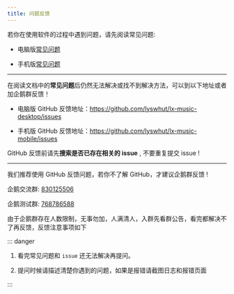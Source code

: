 ```yaml
---
title: 问题反馈
---
```


若你在使用软件的过程中遇到问题，请先阅读常见问题:

- 电脑版[常见问题](/document/desktop/)

- 手机版[常见问题](/document/mobile/)

---

在阅读文档中的**常见问题**后仍然无法解决或找不到解决方法，可以到以下地址或者加企鹅群反馈！

- 电脑版 GitHub 反馈地址：<https://github.com/lyswhut/lx-music-desktop/issues>

- 手机版 GitHub 反馈地址：<https://github.com/lyswhut/lx-music-mobile/issues>

GitHub 反馈前请先**搜索是否已存在相关的 issue** , 不要重复提交 issue !

---

我们推荐使用 GitHub 反馈问题，若你不了解 GitHub，才建议企鹅群反馈 !

企鹅交流群: [830125506](https://jq.qq.com/?_wv=1027&k=P5ESKyT6)

企鹅测试群: [768786588](https://jq.qq.com/?_wv=1027&k=tZznljF0)

由于企鹅群存在人数限制，无事勿加，人满清人，入群先看群公告，看完都解决不了再反馈，反馈注意事项如下

::: danger

1. 看完常见问题和 `issue` 还无法解决再提问。

2. 提问时候请描述清楚你遇到的问题，如果是报错请截图日志和报错页面

:::
